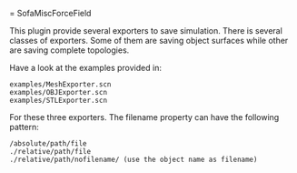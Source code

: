 = SofaMiscForceField

This plugin provide several exporters to save simulation. There is several classes of exporters.
Some of them are saving object surfaces while other are saving complete topologies.

Have a look at the examples provided in:
```
examples/MeshExporter.scn
examples/OBJExporter.scn
examples/STLExporter.scn
```

For these three exporters. The filename property can have the following pattern:
```
/absolute/path/file
./relative/path/file
./relative/path/nofilename/ (use the object name as filename)
```


